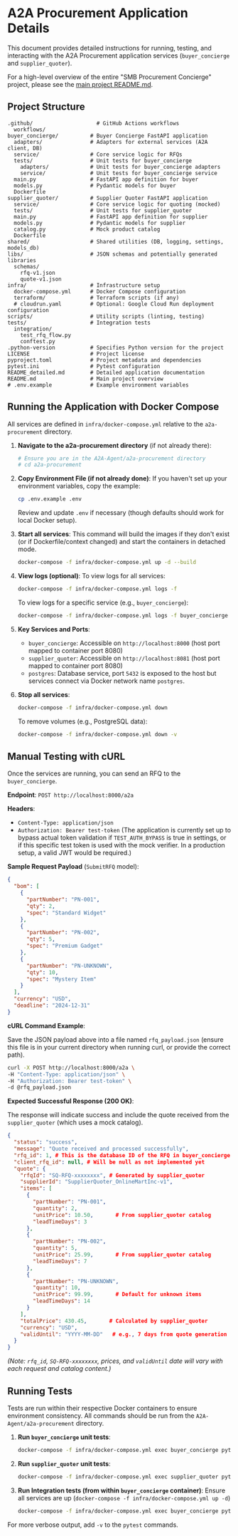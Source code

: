# A2A Procurement Application Details

This document provides detailed instructions for running, testing, and interacting with the A2A Procurement application services (`buyer_concierge` and `supplier_quoter`).

For a high-level overview of the entire "SMB Procurement Concierge" project, please see the [main project README.md](../../README.md).

## Project Structure

```
.github/                    # GitHub Actions workflows
  workflows/
buyer_concierge/          # Buyer Concierge FastAPI application
  adapters/               # Adapters for external services (A2A client, DB)
  service/                # Core service logic for RFQs
  tests/                  # Unit tests for buyer_concierge
    adapters/             # Unit tests for buyer_concierge adapters
    service/              # Unit tests for buyer_concierge service
  main.py                 # FastAPI app definition for buyer
  models.py               # Pydantic models for buyer
  Dockerfile
supplier_quoter/          # Supplier Quoter FastAPI application
  service/                # Core service logic for quoting (mocked)
  tests/                  # Unit tests for supplier_quoter
  main.py                 # FastAPI app definition for supplier
  models.py               # Pydantic models for supplier
  catalog.py              # Mock product catalog
  Dockerfile
shared/                   # Shared utilities (DB, logging, settings, models_db)
libs/                     # JSON schemas and potentially generated libraries
  schemas/
    rfq-v1.json
    quote-v1.json
infra/                    # Infrastructure setup
  docker-compose.yml      # Docker Compose configuration
  terraform/              # Terraform scripts (if any)
  # cloudrun.yaml         # Optional: Google Cloud Run deployment configuration
scripts/                  # Utility scripts (linting, testing)
tests/                    # Integration tests
  integration/
    test_rfq_flow.py
    conftest.py
.python-version           # Specifies Python version for the project
LICENSE                   # Project license
pyproject.toml            # Project metadata and dependencies
pytest.ini                # Pytest configuration
README_detailed.md        # Detailed application documentation
README.md                 # Main project overview
# .env.example            # Example environment variables
```

## Running the Application with Docker Compose

All services are defined in `infra/docker-compose.yml` relative to the `a2a-procurement` directory.

1.  **Navigate to the a2a-procurement directory** (if not already there):
    ```bash
    # Ensure you are in the A2A-Agent/a2a-procurement directory
    # cd a2a-procurement 
    ```

2.  **Copy Environment File (if not already done)**:
    If you haven't set up your environment variables, copy the example:
    ```bash
    cp .env.example .env 
    ```
    Review and update `.env` if necessary (though defaults should work for local Docker setup).

3.  **Start all services**:
    This command will build the images if they don't exist (or if Dockerfile/context changed) and start the containers in detached mode.
    ```bash
    docker-compose -f infra/docker-compose.yml up -d --build
    ```

4.  **View logs (optional)**:
    To view logs for all services:
    ```bash
    docker-compose -f infra/docker-compose.yml logs -f
    ```
    To view logs for a specific service (e.g., `buyer_concierge`):
    ```bash
    docker-compose -f infra/docker-compose.yml logs -f buyer_concierge
    ```

5.  **Key Services and Ports**:
    -   `buyer_concierge`: Accessible on `http://localhost:8000` (host port mapped to container port 8080)
    -   `supplier_quoter`: Accessible on `http://localhost:8081` (host port mapped to container port 8080)
    -   `postgres`: Database service, port `5432` is exposed to the host but services connect via Docker network name `postgres`.

6.  **Stop all services**:
    ```bash
    docker-compose -f infra/docker-compose.yml down
    ```
    To remove volumes (e.g., PostgreSQL data):
    ```bash
    docker-compose -f infra/docker-compose.yml down -v
    ```

## Manual Testing with cURL

Once the services are running, you can send an RFQ to the `buyer_concierge`.

**Endpoint**: `POST http://localhost:8000/a2a`

**Headers**:
-   `Content-Type: application/json`
-   `Authorization: Bearer test-token` (The application is currently set up to bypass actual token validation if `TEST_AUTH_BYPASS` is true in settings, or if this specific test token is used with the mock verifier. In a production setup, a valid JWT would be required.)

**Sample Request Payload** (`SubmitRFQ` model):

```json
{
  "bom": [
    {
      "partNumber": "PN-001",
      "qty": 2,
      "spec": "Standard Widget"
    },
    {
      "partNumber": "PN-002",
      "qty": 5,
      "spec": "Premium Gadget"
    },
    {
      "partNumber": "PN-UNKNOWN",
      "qty": 10,
      "spec": "Mystery Item"
    }
  ],
  "currency": "USD",
  "deadline": "2024-12-31"
}
```

**cURL Command Example**:

Save the JSON payload above into a file named `rfq_payload.json` (ensure this file is in your current directory when running curl, or provide the correct path).

```bash
curl -X POST http://localhost:8000/a2a \
-H "Content-Type: application/json" \
-H "Authorization: Bearer test-token" \
-d @rfq_payload.json
```

**Expected Successful Response (200 OK)**:

The response will indicate success and include the quote received from the `supplier_quoter` (which uses a mock catalog).

```json
{
  "status": "success",
  "message": "Quote received and processed successfully",
  "rfq_id": 1, # This is the database ID of the RFQ in buyer_concierge
  "client_rfq_id": null, # Will be null as not implemented yet
  "quote": {
    "rfqId": "SQ-RFQ-xxxxxxxx", # Generated by supplier_quoter
    "supplierId": "SupplierQuoter_OnlineMartInc-v1",
    "items": [
      {
        "partNumber": "PN-001",
        "quantity": 2,
        "unitPrice": 10.50,       # From supplier_quoter catalog
        "leadTimeDays": 3
      },
      {
        "partNumber": "PN-002",
        "quantity": 5,
        "unitPrice": 25.99,       # From supplier_quoter catalog
        "leadTimeDays": 7
      },
      {
        "partNumber": "PN-UNKNOWN",
        "quantity": 10,
        "unitPrice": 99.99,       # Default for unknown items
        "leadTimeDays": 14
      }
    ],
    "totalPrice": 430.45,       # Calculated by supplier_quoter
    "currency": "USD",
    "validUntil": "YYYY-MM-DD"   # e.g., 7 days from quote generation
  }
}
```
*(Note: `rfq_id`, `SQ-RFQ-xxxxxxxx`, prices, and `validUntil` date will vary with each request and catalog content.)*

## Running Tests

Tests are run within their respective Docker containers to ensure environment consistency.
All commands should be run from the `A2A-Agent/a2a-procurement` directory.

1.  **Run `buyer_concierge` unit tests**:
    ```bash
    docker-compose -f infra/docker-compose.yml exec buyer_concierge python -m pytest /app/buyer_concierge/tests
    ```

2.  **Run `supplier_quoter` unit tests**:
    ```bash
    docker-compose -f infra/docker-compose.yml exec supplier_quoter python -m pytest /app/supplier_quoter/tests
    ```

3.  **Run Integration tests (from within `buyer_concierge` container)**:
    Ensure all services are up (`docker-compose -f infra/docker-compose.yml up -d`)
    ```bash
    docker-compose -f infra/docker-compose.yml exec buyer_concierge python -m pytest /app/tests/integration
    ```

For more verbose output, add `-v` to the `pytest` commands. 
